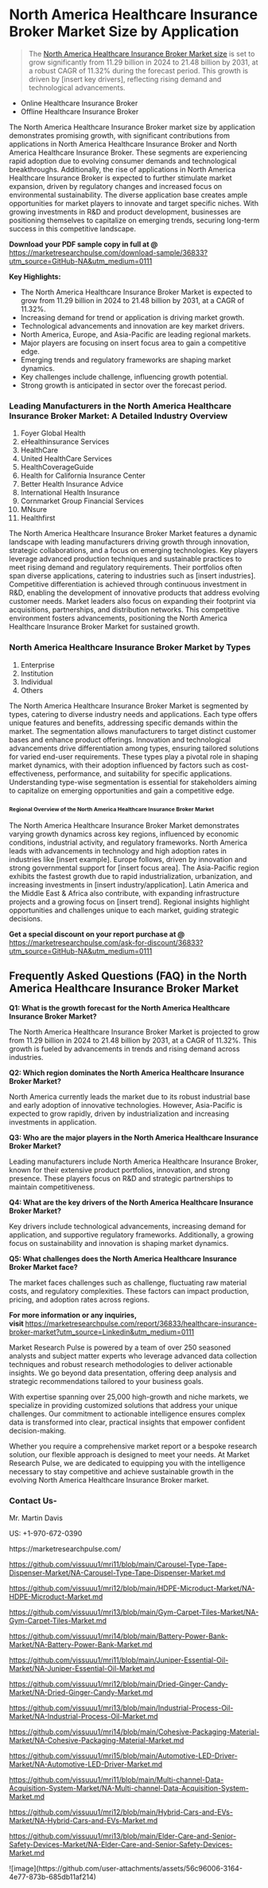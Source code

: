 <h1>North America Healthcare Insurance Broker Market&nbsp;Size by Application</h1><blockquote><p>The <a href="https://marketresearchpulse.com/download-sample/36833?utm_source=GitHub-NA&amp;utm_medium=0111">North America Healthcare Insurance Broker Market size</a> is set to grow significantly from 11.29 billion in 2024 to 21.48 billion by 2031, at a robust CAGR of 11.32% during the forecast period. This growth is driven by [insert key drivers], reflecting rising demand and technological advancements.</p></blockquote><ul><li>Online Healthcare Insurance Broker<li> Offline Healthcare Insurance Broker</li></ul><p>The North America Healthcare Insurance Broker market size by application demonstrates promising growth, with significant contributions from applications in North America Healthcare Insurance Broker and North America Healthcare Insurance Broker. These segments are experiencing rapid adoption due to evolving consumer demands and technological breakthroughs. Additionally, the rise of applications in North America Healthcare Insurance Broker is expected to further stimulate market expansion, driven by regulatory changes and increased focus on environmental sustainability. The diverse application base creates ample opportunities for market players to innovate and target specific niches. With growing investments in R&D and product development, businesses are positioning themselves to capitalize on emerging trends, securing long-term success in this competitive landscape.</p><p><strong>Download your PDF sample copy in full at @ </strong><a href="https://marketresearchpulse.com/download-sample/36833?utm_source=GitHub-NA&amp;utm_medium=0111">https://marketresearchpulse.com/download-sample/36833?utm_source=GitHub-NA&amp;utm_medium=0111</a></p><p><strong>Key Highlights: </strong></p><ul><li>The North America Healthcare Insurance Broker Market is expected to grow from 11.29 billion in 2024 to 21.48 billion by 2031, at a CAGR of 11.32%.</li><li>Increasing demand for trend or application is driving market growth.</li><li>Technological advancements and innovation are key market drivers.</li><li>North America, Europe, and Asia-Pacific are leading regional markets.</li><li>Major players are focusing on insert focus area to gain a competitive edge.</li><li>Emerging trends and regulatory frameworks are shaping market dynamics.</li><li>Key challenges include challenge, influencing growth potential.</li><li>Strong growth is anticipated in sector over the forecast period.</li></ul><h3>Leading Manufacturers in the North America Healthcare Insurance Broker Market: A Detailed Industry Overview</h3><ol><li>Foyer Global Health</li><li>eHealthinsurance Services</li><li>HealthCare</li><li>United HealthCare Services</li><li>HealthCoverageGuide</li><li>Health for California Insurance Center</li><li>Better Health Insurance Advice</li><li>International Health Insurance</li><li>Cornmarket Group Financial Services</li><li>MNsure</li><li>Healthfirst</li></ol><div class="flex max-w-full flex-col flex-grow"><div class="min-h-8 text-message flex w-full flex-col items-end gap-2 whitespace-normal break-words [.text-message+&amp;]:mt-5" dir="auto" data-message-author-role="assistant" data-message-id="fd8432e4-4910-450d-b182-61b7bfb0a01f" data-message-model-slug="gpt-4o"><div class="flex w-full flex-col gap-1 empty:hidden first:pt-[3px]"><div class="markdown prose w-full break-words dark:prose-invert light"><p>The North America Healthcare Insurance Broker Market features a dynamic landscape with leading manufacturers driving growth through innovation, strategic collaborations, and a focus on emerging technologies. Key players leverage advanced production techniques and sustainable practices to meet rising demand and regulatory requirements. Their portfolios often span diverse applications, catering to industries such as [insert industries]. Competitive differentiation is achieved through continuous investment in R&amp;D, enabling the development of innovative products that address evolving customer needs. Market leaders also focus on expanding their footprint via acquisitions, partnerships, and distribution networks. This competitive environment fosters advancements, positioning the North America Healthcare Insurance Broker Market for sustained growth.</p></div></div></div></div><h3>North America Healthcare Insurance Broker Market by Types</h3><ol><li>Enterprise<li> Institution<li> Individual<li> Others</li></ol><div class="flex max-w-full flex-col flex-grow"><div class="min-h-8 text-message flex w-full flex-col items-end gap-2 whitespace-normal break-words [.text-message+&amp;]:mt-5" dir="auto" data-message-author-role="assistant" data-message-id="084470be-0bb7-4664-bddf-5156b4f41249" data-message-model-slug="gpt-4o-mini"><div class="flex w-full flex-col gap-1 empty:hidden first:pt-[3px]"><div class="markdown prose w-full break-words dark:prose-invert light"><p>The North America Healthcare Insurance Broker Market is segmented by types, catering to diverse industry needs and applications. Each type offers unique features and benefits, addressing specific demands within the market. The segmentation allows manufacturers to target distinct customer bases and enhance product offerings. Innovation and technological advancements drive differentiation among types, ensuring tailored solutions for varied end-user requirements. These types play a pivotal role in shaping market dynamics, with their adoption influenced by factors such as cost-effectiveness, performance, and suitability for specific applications. Understanding type-wise segmentation is essential for stakeholders aiming to capitalize on emerging opportunities and gain a competitive edge.</p></div></div></div></div><h3><span style="font-size: 11px;">Regional Overview of the North America Healthcare Insurance Broker Market</span></h3><div class="flex max-w-full flex-col flex-grow"><div class="min-h-8 text-message flex w-full flex-col items-end gap-2 whitespace-normal break-words [.text-message+&amp;]:mt-5" dir="auto" data-message-author-role="assistant" data-message-id="e9038762-ce64-4e30-91c9-9bd413514231" data-message-model-slug="gpt-4o-mini"><div class="flex w-full flex-col gap-1 empty:hidden first:pt-[3px]"><div class="markdown prose w-full break-words dark:prose-invert light"><p>The North America Healthcare Insurance Broker Market demonstrates varying growth dynamics across key regions, influenced by economic conditions, industrial activity, and regulatory frameworks. North America leads with advancements in technology and high adoption rates in industries like [insert example]. Europe follows, driven by innovation and strong governmental support for [insert focus area]. The Asia-Pacific region exhibits the fastest growth due to rapid industrialization, urbanization, and increasing investments in [insert industry/application]. Latin America and the Middle East &amp; Africa also contribute, with expanding infrastructure projects and a growing focus on [insert trend]. Regional insights highlight opportunities and challenges unique to each market, guiding strategic decisions.</p></div></div></div></div><p><strong>Get a special discount on your report purchase at @ </strong><a href="https://marketresearchpulse.com/ask-for-discount/36833?utm_source=GitHub-NA&amp;utm_medium=0111">https://marketresearchpulse.com/ask-for-discount/36833?utm_source=GitHub-NA&amp;utm_medium=0111</a></p><h2>Frequently Asked Questions (FAQ) in the North America Healthcare Insurance Broker Market</h2><p><strong>Q1: What is the growth forecast for the North America Healthcare Insurance Broker Market?</strong></p><p>The North America Healthcare Insurance Broker Market is projected to grow from 11.29 billion in 2024 to 21.48 billion by 2031, at a CAGR of 11.32%. This growth is fueled by advancements in trends and rising demand across industries.</p><p><strong>Q2: Which region dominates the North America Healthcare Insurance Broker Market?</strong></p><p>North America currently leads the market due to its robust industrial base and early adoption of innovative technologies. However, Asia-Pacific is expected to grow rapidly, driven by industrialization and increasing investments in application.</p><p><strong>Q3: Who are the major players in the North America Healthcare Insurance Broker Market?</strong></p><p>Leading manufacturers include North America Healthcare Insurance Broker, known for their extensive product portfolios, innovation, and strong presence. These players focus on R&amp;D and strategic partnerships to maintain competitiveness.</p><p><strong>Q4: What are the key drivers of the North America Healthcare Insurance Broker Market?</strong></p><p>Key drivers include technological advancements, increasing demand for application, and supportive regulatory frameworks. Additionally, a growing focus on sustainability and innovation is shaping market dynamics.</p><p><strong>Q5: What challenges does the North America Healthcare Insurance Broker Market face?</strong></p><p>The market faces challenges such as challenge, fluctuating raw material costs, and regulatory complexities. These factors can impact production, pricing, and adoption rates across regions.</p><p><strong>For more information or any inquiries, visit&nbsp;</strong><a href="https://marketresearchpulse.com/report/36833/healthcare-insurance-broker-market?utm_source=Linkedin&utm_medium=0111">https://marketresearchpulse.com/report/36833/healthcare-insurance-broker-market?utm_source=Linkedin&utm_medium=0111</a></p><p>Market Research Pulse is powered by a team of over 250 seasoned analysts and subject matter experts who leverage advanced data collection techniques and robust research methodologies to deliver actionable insights. We go beyond data presentation, offering deep analysis and strategic recommendations tailored to your business goals.</p><p>With expertise spanning over 25,000 high-growth and niche markets, we specialize in providing customized solutions that address your unique challenges. Our commitment to actionable intelligence ensures complex data is transformed into clear, practical insights that empower confident decision-making.</p><p>Whether you require a comprehensive market report or a bespoke research solution, our flexible approach is designed to meet your needs. At Market Research Pulse, we are dedicated to equipping you with the intelligence necessary to stay competitive and achieve sustainable growth in the evolving North America Healthcare Insurance Broker market.</p><h3><strong>Contact Us-</strong></h3><p>Mr. Martin Davis</p><p>US: +1-970-672-0390</p><p>https://marketresearchpulse.com/</p><p><a href="https://github.com/vissuuu1/mri11/blob/main/Carousel-Type-Tape-Dispenser-Market/NA-Carousel-Type-Tape-Dispenser-Market.md">https://github.com/vissuuu1/mri11/blob/main/Carousel-Type-Tape-Dispenser-Market/NA-Carousel-Type-Tape-Dispenser-Market.md</a></p><p><a href="https://github.com/vissuuu1/mri12/blob/main/HDPE-Microduct-Market/NA-HDPE-Microduct-Market.md">https://github.com/vissuuu1/mri12/blob/main/HDPE-Microduct-Market/NA-HDPE-Microduct-Market.md</a></p><p><a href="https://github.com/vissuuu1/mri13/blob/main/Gym-Carpet-Tiles-Market/NA-Gym-Carpet-Tiles-Market.md">https://github.com/vissuuu1/mri13/blob/main/Gym-Carpet-Tiles-Market/NA-Gym-Carpet-Tiles-Market.md</a></p><p><a href="https://github.com/vissuuu1/mri14/blob/main/Battery-Power-Bank-Market/NA-Battery-Power-Bank-Market.md">https://github.com/vissuuu1/mri14/blob/main/Battery-Power-Bank-Market/NA-Battery-Power-Bank-Market.md</a></p><p><a href="https://github.com/vissuuu1/mri11/blob/main/Juniper-Essential-Oil-Market/NA-Juniper-Essential-Oil-Market.md">https://github.com/vissuuu1/mri11/blob/main/Juniper-Essential-Oil-Market/NA-Juniper-Essential-Oil-Market.md</a></p><p><a href="https://github.com/vissuuu1/mri12/blob/main/Dried-Ginger-Candy-Market/NA-Dried-Ginger-Candy-Market.md">https://github.com/vissuuu1/mri12/blob/main/Dried-Ginger-Candy-Market/NA-Dried-Ginger-Candy-Market.md</a></p><p><a href="https://github.com/vissuuu1/mri13/blob/main/Industrial-Process-Oil-Market/NA-Industrial-Process-Oil-Market.md">https://github.com/vissuuu1/mri13/blob/main/Industrial-Process-Oil-Market/NA-Industrial-Process-Oil-Market.md</a></p><p><a href="https://github.com/vissuuu1/mri14/blob/main/Cohesive-Packaging-Material-Market/NA-Cohesive-Packaging-Material-Market.md">https://github.com/vissuuu1/mri14/blob/main/Cohesive-Packaging-Material-Market/NA-Cohesive-Packaging-Material-Market.md</a></p><p><a href="https://github.com/vissuuu1/mri15/blob/main/Automotive-LED-Driver-Market/NA-Automotive-LED-Driver-Market.md">https://github.com/vissuuu1/mri15/blob/main/Automotive-LED-Driver-Market/NA-Automotive-LED-Driver-Market.md</a></p><p><a href="https://github.com/vissuuu1/mri11/blob/main/Multi-channel-Data-Acquisition-System-Market/NA-Multi-channel-Data-Acquisition-System-Market.md">https://github.com/vissuuu1/mri11/blob/main/Multi-channel-Data-Acquisition-System-Market/NA-Multi-channel-Data-Acquisition-System-Market.md</a></p><p><a href="https://github.com/vissuuu1/mri12/blob/main/Hybrid-Cars-and-EVs-Market/NA-Hybrid-Cars-and-EVs-Market.md">https://github.com/vissuuu1/mri12/blob/main/Hybrid-Cars-and-EVs-Market/NA-Hybrid-Cars-and-EVs-Market.md</a></p><p><a href="https://github.com/vissuuu1/mri13/blob/main/Elder-Care-and-Senior-Safety-Devices-Market/NA-Elder-Care-and-Senior-Safety-Devices-Market.md">https://github.com/vissuuu1/mri13/blob/main/Elder-Care-and-Senior-Safety-Devices-Market/NA-Elder-Care-and-Senior-Safety-Devices-Market.md</a></p>
![image](https://github.com/user-attachments/assets/56c96006-3164-4e77-873b-685db11af214)

